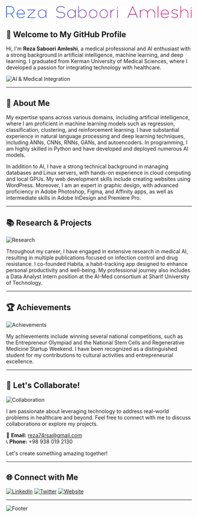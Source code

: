 

![Profile Banner](https://github.com/RezaSaboori/files/blob/main/Reza%20Saboori%20Amleshi.png) 

## 👋 Welcome to My GitHub Profile

Hi, I'm **Reza Saboori Amleshi**, a medical professional and AI enthusiast with a strong background in artificial intelligence, machine learning, and deep learning. I graduated from Kerman University of Medical Sciences, where I developed a passion for integrating technology with healthcare. 

![AI & Medical Integration](https://via.placeholder.com/1200x400.png?text=AI+%26+Medical+Integration)

---

## 🚀 About Me

My expertise spans across various domains, including artificial intelligence, where I am proficient in machine learning models such as regression, classification, clustering, and reinforcement learning. I have substantial experience in natural language processing and deep learning techniques, including ANNs, CNNs, RNNs, GANs, and autoencoders. In programming, I am highly skilled in Python and have developed and deployed numerous AI models.

In addition to AI, I have a strong technical background in managing databases and Linux servers, with hands-on experience in cloud computing and local GPUs. My web development skills include creating websites using WordPress. Moreover, I am an expert in graphic design, with advanced proficiency in Adobe Photoshop, Figma, and Affinity apps, as well as intermediate skills in Adobe InDesign and Premiere Pro.

---

## 📚 Research & Projects

![Research](https://via.placeholder.com/1200x400.png?text=Research+%26+Projects)

Throughout my career, I have engaged in extensive research in medical AI, resulting in multiple publications focused on infection control and drug resistance. I co-founded Habita, a habit-tracking app designed to enhance personal productivity and well-being. My professional journey also includes a Data Analyst Intern position at the AI-Med consortium at Sharif University of Technology.

---

## 🏆 Achievements

![Achievements](https://via.placeholder.com/1200x400.png?text=Achievements)

My achievements include winning several national competitions, such as the Entrepreneur Olympiad and the National Stem Cells and Regenerative Medicine Startup Weekend. I have been recognized as a distinguished student for my contributions to cultural activities and entrepreneurial excellence.

---

## 🎯 Let's Collaborate!

![Collaboration](https://via.placeholder.com/1200x400.png?text=Let's+Collaborate)

I am passionate about leveraging technology to address real-world problems in healthcare and beyond. Feel free to connect with me to discuss collaborations or explore my projects.

📧 **Email:** [reza74rsa@gmail.com](mailto:reza74rsa@gmail.com)  
📞 **Phone:** +98 938 019 2130  

Let's create something amazing together!

---

## 🌐 Connect with Me

[![LinkedIn](https://img.shields.io/badge/LinkedIn-Connect-blue)](https://www.linkedin.com/in/yourprofile) 
[![Twitter](https://img.shields.io/badge/Twitter-Follow-blue)](https://twitter.com/yourprofile) 
[![Website](https://img.shields.io/badge/Website-Visit-brightgreen)](https://yourwebsite.com)

---

![Footer](https://via.placeholder.com/1200x200.png?text=Thank+You+for+Visiting+My+GitHub+Profile)

